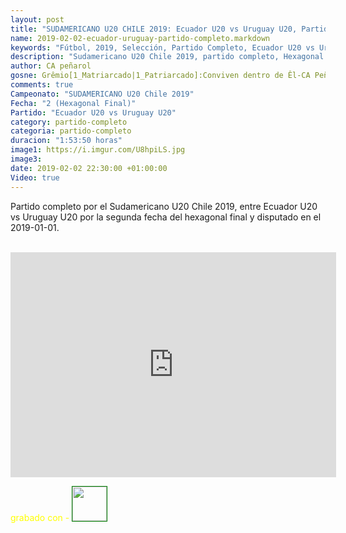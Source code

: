 ```yaml
---
layout: post
title: "SUDAMERICANO U20 CHILE 2019: Ecuador U20 vs Uruguay U20, Partido Completo HD, 2019-02-01"
name: 2019-02-02-ecuador-uruguay-partido-completo.markdown
keywords: "Fútbol, 2019, Selección, Partido Completo, Ecuador U20 vs Uruguay U20, video"
description: "Sudamericano U20 Chile 2019, partido completo, Hexagonal Final segunda fecha, Ecuador U20 vs Uruguay U20"
author: CA peñarol
gosne: Grêmio[1_Matriarcado|1_Patriarcado]:Conviven dentro de Êl-CA Peñarol
comments: true
Campeonato: "SUDAMERICANO U20 Chile 2019"
Fecha: "2 (Hexagonal Final)"
Partido: "Ecuador U20 vs Uruguay U20"
category: partido-completo
categoria: partido-completo
duracion: "1:53:50 horas"
image1: https://i.imgur.com/U8hpiLS.jpg
image3:
date: 2019-02-02 22:30:00 +01:00:00
Video: true
---
```


Partido completo por el Sudamericano U20 Chile 2019, entre Ecuador U20 vs Uruguay U20 por la segunda fecha del hexagonal final y disputado en el 2019-01-01.

<br>

<iframe width="521" height="360" src="https://www.youtube.com/embed/BJEnEIzyA7c" frameborder="0" allow="accelerometer; autoplay; encrypted-media; gyroscope; picture-in-picture" allowfullscreen></iframe>

<br>

<span style="color:yellow;">grabado con - </span> <a href="http://ffmpeg.org"><img src="{{ site.url }}/images/ffmpeg.png" width="55" style="border:1px solid green;"></a>
